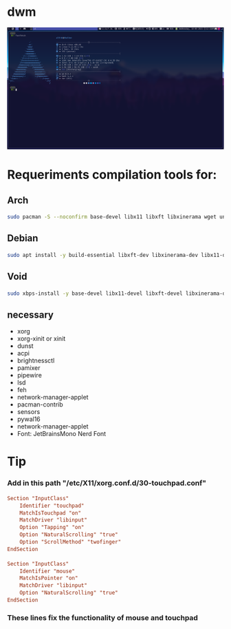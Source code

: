 # dwm

![Desktop](assets/desktop.png)

# Requeriments compilation tools for:

## Arch

```bash
sudo pacman -S --noconfirm base-devel libx11 libxft libxinerama wget unzip
```

## Debian

```bash
sudo apt install -y build-essential libxft-dev libxinerama-dev libx11-dev wget unzip
```

## Void

```bash
sudo xbps-install -y base-devel libx11-devel libxft-devel libxinerama-devel wget unzip
```

## necessary

- xorg
- xorg-xinit or xinit
- dunst
- acpi
- brightnessctl
- pamixer
- pipewire
- lsd
- feh
- network-manager-applet
- pacman-contrib
- sensors
- pywal16
- network-manager-applet
- Font: JetBrainsMono Nerd Font

# Tip

### Add in this path "/etc/X11/xorg.conf.d/30-touchpad.conf"

```conf
Section "InputClass"
    Identifier "touchpad"
    MatchIsTouchpad "on"
    MatchDriver "libinput"
    Option "Tapping" "on"
    Option "NaturalScrolling" "true"
    Option "ScrollMethod" "twofinger"
EndSection

Section "InputClass"
    Identifier "mouse"
    MatchIsPointer "on"
    MatchDriver "libinput"
    Option "NaturalScrolling" "true"
EndSection
```

### These lines fix the functionality of mouse and touchpad
